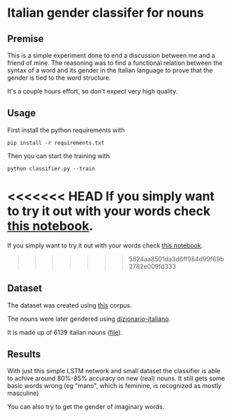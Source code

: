 # Italian gender classifer for nouns

## Premise
This is a simple experiment done to end a discussion between me and a friend of mine. The reasoning was to find a functional relation between the syntax of a word and its gender in the Italian language to prove that the gender is tied to the word structure.

It's a couple hours effort, so don't expect very high quality.

## Usage
First install the python requirements with
```
pip install -r requirements.txt
```

Then you can start the training with
```
python classifier.py --train
```

<<<<<<< HEAD
If you simply want to try it out with your words check [this notebook](https://mybinder.org/v2/gh/gerkone/gender-classifier-italian/9c55f8797fd4ee2f760bd568bf09c09f71bb64d9?filepath=gender-classifier-italian.ipynb).
=======
If you simply want to try it out with your words check [this notebook](https://cocalc.com/projects/8c38a9b8-86fa-43d7-81e1-efb5add01b9b/files/gender-classifier-italian.ipynb).
>>>>>>> 5824aa8501da3d6ff984d99f69b2782e009fd333

## Dataset
The dataset was created using [this](http://badip.uni-graz.at/it/) corpus.

The nouns were later gendered using [dizionario-italiano](https://www.dizionario-italiano.it/).

It is made up of 6139 italian nouns ([file](dataset/nomi_italiani_gendered.csv)).

## Results
With just this simple LSTM network and small dataset the classifier is able to achive around 80%-85% accuracy on new (real) nouns. It still gets some basic words wrong (eg "mano", which is feminine, is recognized as mostly masculine)

You can also try to get the gender of imaginary words.
